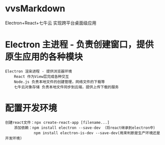 # vvsMarkdown
Electron+React+七牛云 实现跨平台桌面级应用
# Electron 主进程 - 负责创建窗口，提供原生应用的各种模块
    Electron 渲染进程 - 提供浏览器环境
        React 作为View层完成各种交互
        Node.js 负责本地文件的创建管理，网络文件的下载等
        七牛云对象存储 负责本地文件同步到云端，提供上传下载的服务

# 配置开发环境
    创建react文件：npx create-react-app [filename...]
        添加依赖：npm install electron --save-dev （将react继承到electron中）
                 npm install electron-is-dev --save-dev(用来判断是生产环境还是开发环境)


